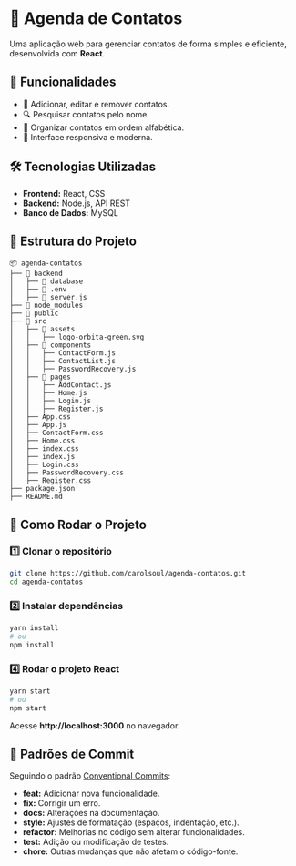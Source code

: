 # 📒 Agenda de Contatos

Uma aplicação web para gerenciar contatos de forma simples e eficiente, desenvolvida com **React**.

## 🚀 Funcionalidades
- 📌 Adicionar, editar e remover contatos.
- 🔍 Pesquisar contatos pelo nome.
- 📂 Organizar contatos em ordem alfabética.
- 🎨 Interface responsiva e moderna.

## 🛠️ Tecnologias Utilizadas
- **Frontend:** React, CSS
- **Backend:** Node.js, API REST
- **Banco de Dados:** MySQL

## 📂 Estrutura do Projeto
```
📦 agenda-contatos
├── 📂 backend
│   ├── 📂 database
│   ├── 📂 .env
│   ├── 📂 server.js
├── 📂 node_modules
├── 📂 public
├── 📂 src
│   ├── 📂 assets
│   │   ├── logo-orbita-green.svg
│   ├── 📂 components
│   │   ├── ContactForm.js
│   │   ├── ContactList.js
│   │   ├── PasswordRecovery.js
│   ├── 📂 pages
│   │   ├── AddContact.js
│   │   ├── Home.js
│   │   ├── Login.js
│   │   ├── Register.js
│   ├── App.css
│   ├── App.js
│   ├── ContactForm.css
│   ├── Home.css
│   ├── index.css
│   ├── index.js
│   ├── Login.css
│   ├── PasswordRecovery.css
│   ├── Register.css
├── package.json
├── README.md
```

## 📌 Como Rodar o Projeto
### 1️⃣ Clonar o repositório
```sh
git clone https://github.com/carolsoul/agenda-contatos.git
cd agenda-contatos
```
### 2️⃣ Instalar dependências
```sh
yarn install
# ou
npm install
```
### 4️⃣ Rodar o projeto React
```sh
yarn start
# ou
npm start
```
Acesse **http://localhost:3000** no navegador.

## 📜 Padrões de Commit
Seguindo o padrão [Conventional Commits](https://www.conventionalcommits.org/en/v1.0.0/):

- **feat:** Adicionar nova funcionalidade.
- **fix:** Corrigir um erro.
- **docs:** Alterações na documentação.
- **style:** Ajustes de formatação (espaços, indentação, etc.).
- **refactor:** Melhorias no código sem alterar funcionalidades.
- **test:** Adição ou modificação de testes.
- **chore:** Outras mudanças que não afetam o código-fonte.